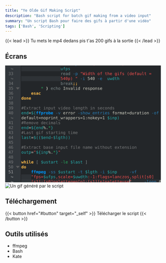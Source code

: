 ```yaml
---
title: "Ye Olde Gif Making Script"
description: "Bash script for batch gif making from a video input"
summary: "Un script Bash pour faire des gifs à partir d'une vidéo"
tags: ['Bash', 'Scripting']
---
```



{{< lead >}}
Tu mets le mp4 dedans pis t'as 200 gifs à la sortie
{{< /lead >}}


## Écrans 


![Un extrait du script en question dans Kate](Gifeur.png "Incredible") 
![Un gif généré par le script](200.png "It's alive!") 


## Téléchargement

{{< button href="#button" target="_self" >}}
Télécharger le script
{{< /button >}}


## Outils utilisés

- ffmpeg
- Bash
- Kate

